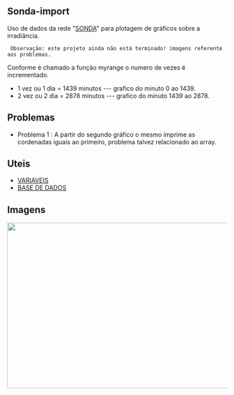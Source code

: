 ## Sonda-import
Uso de dados da rede "[SONDA](http://sonda.ccst.inpe.br/)" para plotagem de gráficos sobre a irradiância.

``` Observação: este projeto ainda não está terminado! imagens referente aos problemas.```

Conforme é chamado a função myrange o numero de vezes é incrementado.
* 1 vez ou 1 dia = 1439 minutos --- grafico do minuto 0 ao 1439.
* 2 vez ou 2 dia = 2878 minutos --- grafico do minuto 1439 ao 2878.

## Problemas
* Problema 1 : A partir do segundo gráfico o mesmo imprime as cordenadas iguais ao primeiro, problema talvez relacionado ao array.

## Uteis
* [VARIAVEIS](http://sonda.ccst.inpe.br/infos/variaveis.html)
* [BASE DE DADOS](http://sonda.ccst.inpe.br/basedados/index.html)

## Imagens
 <img width="1259" height="380" src="https://raw.githubusercontent.com/LuizFelipeNeves/Sonda-import/master/Figure_0.PNG">
